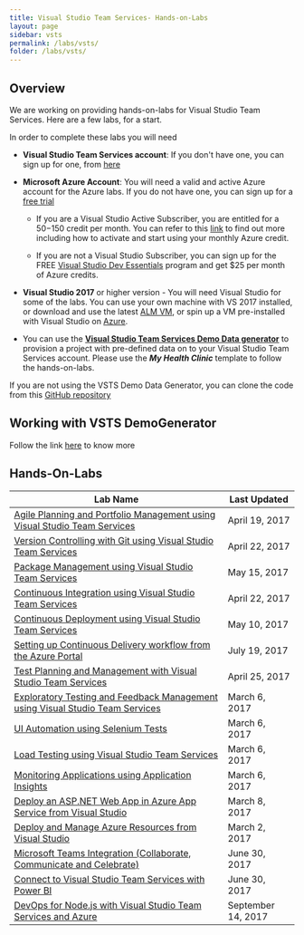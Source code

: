 ```yaml
---
title: Visual Studio Team Services- Hands-on-Labs 
layout: page
sidebar: vsts
permalink: /labs/vsts/
folder: /labs/vsts/
---
```


## Overview

We are working on providing hands-on-labs for Visual Studio Team Services. Here are a few labs, for a start. 

In order to complete these labs you will need 

- **Visual Studio Team Services account**: If you don't have one, you can sign up for one, from <a href="https://www.visualstudio.com/">here</a>

- **Microsoft Azure Account**: You will need a valid and active Azure account for the Azure labs. If you do not have one, you can sign up for a [free trial ](https://azure.microsoft.com/en-us/free/)

    - If you are a Visual Studio Active Subscriber, you are entitled for a $50-$150 credit per month. You can refer to this [link](https://azure.microsoft.com/en-us/pricing/member-offers/msdn-benefits-details/) to find out more including how to activate and start using your monthly Azure credit.

    - If you are not a Visual Studio Subscriber, you can sign up for the FREE [Visual Studio Dev Essentials](https://www.visualstudio.com/dev-essentials/) program and get $25 per month of Azure credits.

- **Visual Studio 2017** or higher version - You will need Visual Studio for some of the labs. You can use your own machine with VS 2017 installed, or download and use the latest [ALM VM](../tfs/),  or spin up a VM pre-installed with Visual Studio on [Azure](https://portal.azure.com). 

- You can use the **[Visual Studio Team Services Demo Data generator](https://vstsdemogenerator.azurewebsites.net)** to provision a project with pre-defined data on to your Visual Studio Team Services account. Please use the ***My Health Clinic*** template to follow the hands-on-labs.

If you are not using the VSTS Demo Data Generator, you can clone the code from this [GitHub repository](https://github.com/Microsoft/myhealthclinic2017)

## Working with VSTS DemoGenerator

Follow the link <a href="/labs/vsts/VSTSDemoGenerator">here</a> to know more

## Hands-On-Labs     

<table width="100%">
   <thead>
      <tr>
         <th width="75%"><b>Lab Name</b></th>
         <th><b>Last Updated</b></th>
      </tr>
   </thead>
   <tr>
      <td><a href="agile/">Agile Planning and Portfolio Management using Visual Studio Team Services</a></td>
      <td>April 19, 2017</td>
   </tr>
   <tr>
      <td><a href="git/">Version Controlling with Git using Visual Studio Team Services</a></td>
      <td>April 22, 2017</td>
   </tr>
   <tr>
      <td><a href="packagemanagement/">Package Management using Visual Studio Team Services</a></td>
      <td>May 15, 2017</td>
   </tr>
   <tr>
      <td><a href="continuousintegration/">Continuous Integration using Visual Studio Team Services</a></td>
      <td>April 22, 2017</td>
   </tr>
   <tr>
      <td><a href="continuousdeployment/">Continuous Deployment using Visual Studio Team Services</a></td>
      <td>May 10, 2017</td>
   </tr>
      <tr>
      <td><a href="azurecd/">Setting up Continuous Delivery workflow from the Azure Portal</a></td>
      <td>July 19, 2017</td>
   </tr>
   <tr>
      <td><a href="testmanagement/">Test Planning and Management with Visual Studio Team Services</a></td>
      <td>April 25, 2017</td>
   </tr>
   <tr>
      <td><a href="exploratorytesting/">Exploratory Testing and Feedback Management using Visual Studio Team Services</a></td>
      <td>March 6, 2017</td>
   </tr>
   <tr>
      <td><a href="selenium/">UI Automation using Selenium Tests</a></td>
      <td>March 6, 2017</td>
   </tr>
   <tr>
      <td><a href="load/">Load Testing using Visual Studio Team Services</a></td>
      <td>March 6, 2017</td>
   </tr>
   <tr>
      <td><a href="monitor/">Monitoring Applications using Application Insights</a></td>
      <td>March 6, 2017</td>
   </tr>
   <tr>
      <td><a href="appservice/">Deploy an ASP.NET Web App in Azure App Service from Visual Studio</a></td>
      <td>March 8, 2017</td>
   </tr>
   <tr>
      <td><a href="azureresource/">Deploy and Manage Azure Resources from Visual Studio</a></td>
      <td>March 2, 2017</td>
   </tr>
   <tr>
      <td><a href="teams/">Microsoft Teams Integration (Collaborate, Communicate and Celebrate)</a></td>
      <td>June 30, 2017</td>
   </tr>
   <tr>
      <td><a href="powerbi/">Connect to Visual Studio Team Services with Power BI</a></td>
      <td>June 30, 2017</td>
   </tr>
   <tr>
      <td><a href="nodejs/">DevOps for Node.js with Visual Studio Team Services and Azure</a></td>
      <td>September 14, 2017</td>
   </tr>
</table>

